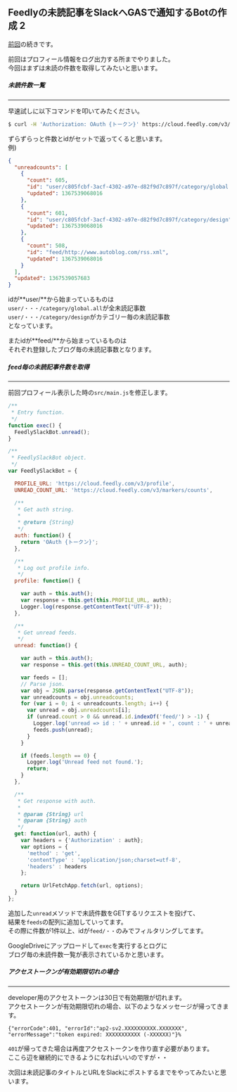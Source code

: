 ## Feedlyの未読記事をSlackへGASで通知するBotの作成 2

[前回](http://developabout0309.blogspot.jp/2016/07/feedlyslackgasbot-1.html)の続きです。

前回はプロフィール情報をログ出力する所までやりました。<br>
今回はまずは未読の件数を取得してみたいと思います。

##### 未読件数一覧
*****

早速試しに以下コマンドを叩いてみたください。
```sh
$ curl -H 'Authorization: OAuth {トークン}' https://cloud.feedly.com/v3/markers/counts
```

ずらずらっと件数とidがセットで返ってくると思います。<br>
例)
```json
{
  "unreadcounts": [
    {
      "count": 605,
      "id": "user/c805fcbf-3acf-4302-a97e-d82f9d7c897f/category/global.all",
      "updated": 1367539068016
    },
    {
      "count": 601,
      "id": "user/c805fcbf-3acf-4302-a97e-d82f9d7c897f/category/design",
      "updated": 1367539068016
    },
    {
      "count": 508,
      "id": "feed/http://www.autoblog.com/rss.xml",
      "updated": 1367539068016
    }
  ],
  "updated": 1367539057683
}
```

idが**user/**から始まっているものは<br>
`user/・・・/category/global.all`が全未読記事数<br>
`user/・・・/category/design`がカテゴリー毎の未読記事数<br>
となっています。

またidが**feed/**から始まっているものは<br>
それぞれ登録したブログ毎の未読記事数となります。


##### feed毎の未読記事件数を取得
*****

前回プロフィール表示した時の`src/main.js`を修正します。

```js
/**
 * Entry function.
 */
function exec() {
  FeedlySlackBot.unread();
}

/**
 * FeedlySlackBot object.
 */
var FeedlySlackBot = {

  PROFILE_URL: 'https://cloud.feedly.com/v3/profile',
  UNREAD_COUNT_URL: 'https://cloud.feedly.com/v3/markers/counts',

  /**
   * Get auth string.
   *
   * @return {String}
   */
  auth: function() {
    return 'OAuth {トークン}';
  },

  /**
   * Log out profile info.
   */
  profile: function() {

    var auth = this.auth();
    var response = this.get(this.PROFILE_URL, auth);
    Logger.log(response.getContentText("UTF-8"));
  },

  /**
   * Get unread feeds.
   */
  unread: function() {

    var auth = this.auth();
    var response = this.get(this.UNREAD_COUNT_URL, auth);

    var feeds = [];
    // Parse json.
    var obj = JSON.parse(response.getContentText("UTF-8"));
    var unreadcounts = obj.unreadcounts;
    for (var i = 0; i < unreadcounts.length; i++) {
      var unread = obj.unreadcounts[i];
      if (unread.count > 0 && unread.id.indexOf('feed/') > -1) {
        Logger.log('unread => id : ' + unread.id + ', count : ' + unread.count);
        feeds.push(unread);
      }
    }

    if (feeds.length == 0) {
      Logger.log('Unread feed not found.');
      return;
    }
  },

  /**
   * Get response with auth.
   *
   * @param {String} url
   * @param {String} auth
   */
  get: function(url, auth) {
    var headers = {'Authorization' : auth};
    var options = {
      'method' : 'get',
      'contentType' : 'application/json;charset=utf-8',
      'headers' : headers
    };

    return UrlFetchApp.fetch(url, options);
  }
};
```

追加した`unread`メソッドで未読件数をGETするリクエストを投げて、<br>
結果を`feeds`の配列に追加していってます。<br>
その際に件数が1件以上、idが`feed/・・`のみでフィルタリングしてます。

GoogleDriveにアップロードして`exec`を実行するとログに<br>
ブログ毎の未読件数一覧が表示されているかと思います。

##### アクセストークンが有効期限切れの場合
*****

developer用のアクセストークンは30日で有効期限が切れます。<br>
アクセストークンが有効期限切れの場合、以下のようなメッセージが帰ってきます。

```
{"errorCode":401, "errorId":"ap2-sv2.XXXXXXXXXX.XXXXXXX", "errorMessage":"token expired: XXXXXXXXXXX (-XXXXXX)"}%
```

`401`が帰ってきた場合は再度アクセストークンを作り直す必要があります。<br>
ここら辺を継続的にできるようになればいいのですが・・

次回は未読記事のタイトルとURLをSlackにポストするまでをやってみたいと思います。
